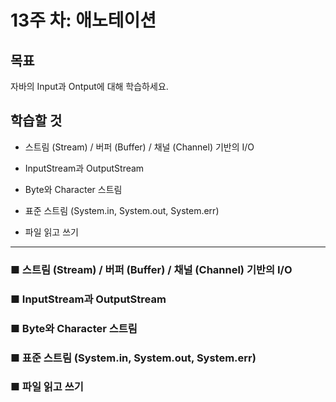 # 13주 차: 애노테이션

## 목표

자바의 Input과 Ontput에 대해 학습하세요.

## 학습할 것

- 스트림 (Stream) / 버퍼 (Buffer) / 채널 (Channel) 기반의 I/O

- InputStream과 OutputStream
- Byte와 Character 스트림
- 표준 스트림 (System.in, System.out, System.err)
- 파일 읽고 쓰기

---

### ■ 스트림 (Stream) / 버퍼 (Buffer) / 채널 (Channel) 기반의 I/O

### ■ InputStream과 OutputStream

### ■ Byte와 Character 스트림

### ■ 표준 스트림 (System.in, System.out, System.err)

### ■ 파일 읽고 쓰기